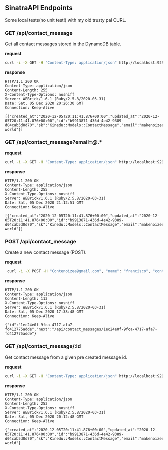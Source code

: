 ## SinatraAPI Endpoints

Some local tests(no unit test!) with my old trusty pal CURL.

### GET /api/contact_message

Get all contact messages stored in the DynamoDB table.

__request__

```bash
curl -i -X GET -H "Content-Type: application/json" http://localhost:9292/api/contact_message
```

__response__

```console
HTTP/1.1 200 OK
Content-Type: application/json
Content-Length: 255
X-Content-Type-Options: nosniff
Server: WEBrick/1.6.1 (Ruby/2.5.8/2020-03-31)
Date: Sat, 05 Dec 2020 20:26:30 GMT
Connection: Keep-Alive

[{"created_at":"2020-12-05T20:11:41.876+00:00","updated_at":"2020-12-05T20:11:41.876+00:00","id":"b9913871-436d-4e42-9389-d04cab5d0d70","sk":"Kinedu::Models::ContactMessage","email":"makenoizee@gmail.com","first_name":"francisco","content":"hello world"}]
```

### GET /api/contact_message?email=*@*.*

__request__

```bash
curl -i -X GET -H "Content-Type: application/json" http://localhost:9292/api/contact_message?email=makenoizee@gmail.com
```

__response__

```console
HTTP/1.1 200 OK
Content-Type: application/json
Content-Length: 255
X-Content-Type-Options: nosniff
Server: WEBrick/1.6.1 (Ruby/2.5.8/2020-03-31)
Date: Sat, 05 Dec 2020 21:12:51 GMT
Connection: Keep-Alive

[{"created_at":"2020-12-05T20:11:41.876+00:00","updated_at":"2020-12-05T20:11:41.876+00:00","id":"b9913871-436d-4e42-9389-d04cab5d0d70","sk":"Kinedu::Models::ContactMessage","email":"makenoizee@gmail.com","first_name":"francisco","content":"hello world"}]
```

### POST /api/contact_message

Create a new contact message (POST).

__request__

```bash
 curl -i -X POST -H "Contenoizee@gmail.com", "name": "francisco", "content": "hello world"}' http://localhost:9292/api/contact_messages
```

__response__

```console
HTTP/1.1 200 OK
Content-Type: application/json
Content-Length: 113
X-Content-Type-Options: nosniff
Server: WEBrick/1.6.1 (Ruby/2.5.8/2020-03-31)
Date: Sat, 05 Dec 2020 17:38:48 GMT
Connection: Keep-Alive

{"id":"1ec24e0f-9fca-4717-afa7-fd412775adde","next":"/api/contact_messages/1ec24e0f-9fca-4717-afa7-fd412775adde"}
```

### GET /api/contact_message/:id

Get contact message from a given pre created message id.

__request__

```bash
curl -i -X GET -H "Content-Type: application/json" http://localhost:9292/api/contact_message/b9913871-436d-4e42-9389-d04cab5d0d70
```

__response__

```console
HTTP/1.1 200 OK
Content-Type: application/json
Content-Length: 253
X-Content-Type-Options: nosniff
Server: WEBrick/1.6.1 (Ruby/2.5.8/2020-03-31)
Date: Sat, 05 Dec 2020 20:12:48 GMT
Connection: Keep-Alive

{"created_at":"2020-12-05T20:11:41.876+00:00","updated_at":"2020-12-05T20:11:41.876+00:00","id":"b9913871-436d-4e42-9389-d04cab5d0d70","sk":"Kinedu::Models::ContactMessage","email":"makenoizee@gmail.com","first_name":"francisco","content":"hello world"}
```
